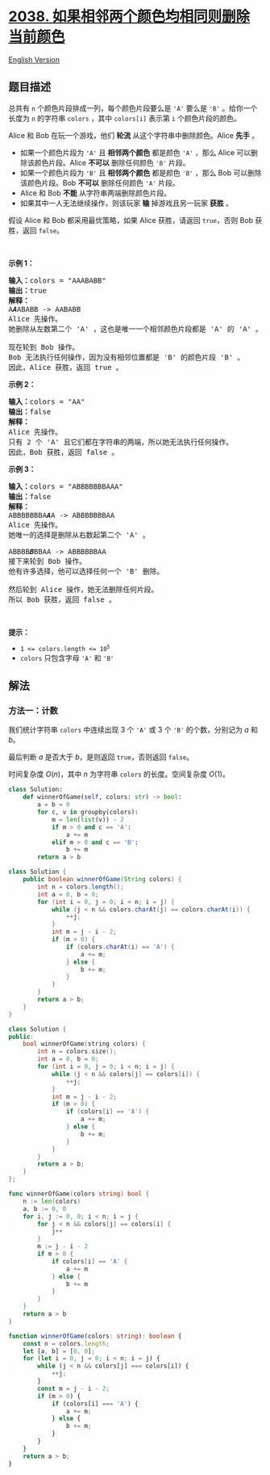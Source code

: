 # [2038. 如果相邻两个颜色均相同则删除当前颜色](https://leetcode.cn/problems/remove-colored-pieces-if-both-neighbors-are-the-same-color)

[English Version](/solution/2000-2099/2038.Remove%20Colored%20Pieces%20if%20Both%20Neighbors%20are%20the%20Same%20Color/README_EN.md)

<!-- tags:贪心,数学,字符串,博弈 -->

<!-- difficulty:中等 -->

## 题目描述

<!-- 这里写题目描述 -->

<p>总共有 <code>n</code>&nbsp;个颜色片段排成一列，每个颜色片段要么是&nbsp;<code>'A'</code>&nbsp;要么是&nbsp;<code>'B'</code>&nbsp;。给你一个长度为&nbsp;<code>n</code>&nbsp;的字符串&nbsp;<code>colors</code>&nbsp;，其中&nbsp;<code>colors[i]</code>&nbsp;表示第&nbsp;<code>i</code>&nbsp;个颜色片段的颜色。</p>

<p>Alice 和 Bob 在玩一个游戏，他们 <strong>轮流</strong>&nbsp;从这个字符串中删除颜色。Alice <strong>先手</strong>&nbsp;。</p>

<ul>
	<li>如果一个颜色片段为 <code>'A'</code>&nbsp;且 <strong>相邻两个颜色</strong>&nbsp;都是颜色 <code>'A'</code>&nbsp;，那么 Alice 可以删除该颜色片段。Alice&nbsp;<strong>不可以</strong>&nbsp;删除任何颜色&nbsp;<code>'B'</code>&nbsp;片段。</li>
	<li>如果一个颜色片段为 <code>'B'</code>&nbsp;且 <strong>相邻两个颜色</strong>&nbsp;都是颜色 <code>'B'</code>&nbsp;，那么 Bob 可以删除该颜色片段。Bob <strong>不可以</strong>&nbsp;删除任何颜色 <code>'A'</code>&nbsp;片段。</li>
	<li>Alice 和 Bob <strong>不能</strong>&nbsp;从字符串两端删除颜色片段。</li>
	<li>如果其中一人无法继续操作，则该玩家 <b>输</b>&nbsp;掉游戏且另一玩家 <strong>获胜</strong>&nbsp;。</li>
</ul>

<p>假设 Alice 和 Bob 都采用最优策略，如果 Alice 获胜，请返回&nbsp;<code>true</code>，否则 Bob 获胜，返回<em>&nbsp;</em><code>false</code>。</p>

<p>&nbsp;</p>

<p><strong>示例 1：</strong></p>

<pre><b>输入：</b>colors = "AAABABB"
<b>输出：</b>true
<b>解释：</b>
A<em><strong>A</strong></em>ABABB -&gt; AABABB
Alice 先操作。
她删除从左数第二个 'A' ，这也是唯一一个相邻颜色片段都是 'A' 的 'A' 。

现在轮到 Bob 操作。
Bob 无法执行任何操作，因为没有相邻位置都是 'B' 的颜色片段 'B' 。
因此，Alice 获胜，返回 true 。
</pre>

<p><strong>示例 2：</strong></p>

<pre><b>输入：</b>colors = "AA"
<b>输出：</b>false
<strong>解释：</strong>
Alice 先操作。
只有 2 个 'A' 且它们都在字符串的两端，所以她无法执行任何操作。
因此，Bob 获胜，返回 false 。
</pre>

<p><strong>示例 3：</strong></p>

<pre><b>输入：</b>colors = "ABBBBBBBAAA"
<b>输出：</b>false
<strong>解释：</strong>
ABBBBBBBA<em><strong>A</strong></em>A -&gt; ABBBBBBBAA
Alice 先操作。
她唯一的选择是删除从右数起第二个 'A' 。

ABBBB<strong><em>B</em></strong>BBAA -&gt; ABBBBBBAA
接下来轮到 Bob 操作。
他有许多选择，他可以选择任何一个 'B' 删除。

然后轮到 Alice 操作，她无法删除任何片段。
所以 Bob 获胜，返回 false 。
</pre>

<p>&nbsp;</p>

<p><strong>提示：</strong></p>

<ul>
	<li><code>1 &lt;=&nbsp;colors.length &lt;= 10<sup>5</sup></code></li>
	<li><code>colors</code>&nbsp;只包含字母&nbsp;<code>'A'</code>&nbsp;和&nbsp;<code>'B'</code></li>
</ul>

## 解法

### 方法一：计数

我们统计字符串 `colors` 中连续出现 $3$ 个 `'A'` 或 $3$ 个 `'B'` 的个数，分别记为 $a$ 和 $b$。

最后判断 $a$ 是否大于 $b$，是则返回 `true`，否则返回 `false`。

时间复杂度 $O(n)$，其中 $n$ 为字符串 `colors` 的长度。空间复杂度 $O(1)$。

<!-- tabs:start -->

```python
class Solution:
    def winnerOfGame(self, colors: str) -> bool:
        a = b = 0
        for c, v in groupby(colors):
            m = len(list(v)) - 2
            if m > 0 and c == 'A':
                a += m
            elif m > 0 and c == 'B':
                b += m
        return a > b
```

```java
class Solution {
    public boolean winnerOfGame(String colors) {
        int n = colors.length();
        int a = 0, b = 0;
        for (int i = 0, j = 0; i < n; i = j) {
            while (j < n && colors.charAt(j) == colors.charAt(i)) {
                ++j;
            }
            int m = j - i - 2;
            if (m > 0) {
                if (colors.charAt(i) == 'A') {
                    a += m;
                } else {
                    b += m;
                }
            }
        }
        return a > b;
    }
}
```

```cpp
class Solution {
public:
    bool winnerOfGame(string colors) {
        int n = colors.size();
        int a = 0, b = 0;
        for (int i = 0, j = 0; i < n; i = j) {
            while (j < n && colors[j] == colors[i]) {
                ++j;
            }
            int m = j - i - 2;
            if (m > 0) {
                if (colors[i] == 'A') {
                    a += m;
                } else {
                    b += m;
                }
            }
        }
        return a > b;
    }
};
```

```go
func winnerOfGame(colors string) bool {
	n := len(colors)
	a, b := 0, 0
	for i, j := 0, 0; i < n; i = j {
		for j < n && colors[j] == colors[i] {
			j++
		}
		m := j - i - 2
		if m > 0 {
			if colors[i] == 'A' {
				a += m
			} else {
				b += m
			}
		}
	}
	return a > b
}
```

```ts
function winnerOfGame(colors: string): boolean {
    const n = colors.length;
    let [a, b] = [0, 0];
    for (let i = 0, j = 0; i < n; i = j) {
        while (j < n && colors[j] === colors[i]) {
            ++j;
        }
        const m = j - i - 2;
        if (m > 0) {
            if (colors[i] === 'A') {
                a += m;
            } else {
                b += m;
            }
        }
    }
    return a > b;
}
```

<!-- tabs:end -->

<!-- end -->
